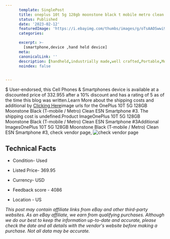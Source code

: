```yaml
---
      template: SinglePost
      title: oneplus 10t 5g 128gb moonstone black t mobile metro clean esn smartphone 3
      status: Published
      date: '2023-02-12'
      featuredImage: 'https://i.ebayimg.com/thumbs/images/g/oTsAAOSwwi9j2GBy/s-l225.jpg'
      categories: 

      excerpt: >-
        [smartphone,device ,hand held device]
      meta:
      canonicalLink: ''
      description: [handheld,industrially made,well crafted,Portable,Mobile,Compact,Convenient,Lightweight,Maneuverable,Man-portable,Miniature,Carriable,Hand-held,Light,Holdable,Transportable,Mobile device,Pocket-sized,On-the-go,Wireless,Cordless,Compact size,Convenient size, smartphone,device ,hand held device]
      noindex: false

        
---
```

$
    User-endorsed, this Cell Phones & Smartphones device is available at a discounted price of 332.955 after a 10% discount and has a rating of 5 as of the time this blog was written.Learn More about the shipping costs and additional by [Clicking Here](https://www.ebay.com/itm/155385484910?hash=item242db2566e%3Ag%3AoTsAAOSwwi9j2GBy&mkevt=1&mkcid=1&mkrid=711-53200-19255-0&campid=%253CePNCampaignId%253E&customid=%253CreferenceId%253E&toolid=10049)image urls for the OnePlus 10T 5G 128GB Moonstone Black (T-mobile / Metro) Clean ESN Smartphone #3. The shipping cost is undefined.Product ImageOnePlus 10T 5G 128GB Moonstone Black (T-mobile / Metro) Clean ESN Smartphone #3Additional ImagesOnePlus 10T 5G 128GB Moonstone Black (T-mobile / Metro) Clean ESN Smartphone #3, check vendor page, ![check vendor page](https://origin-galleryplus.ebayimg.com/ws/web/155385484910_2_0_1/225x225.jpg,https://origin-galleryplus.ebayimg.com/ws/web/155385484910_3_0_1/225x225.jpg,https://origin-galleryplus.ebayimg.com/ws/web/155385484910_4_0_1/225x225.jpg,https://origin-galleryplus.ebayimg.com/ws/web/155385484910_5_0_1/225x225.jpg,https://origin-galleryplus.ebayimg.com/ws/web/155385484910_6_0_1/225x225.jpg,https://origin-galleryplus.ebayimg.com/ws/web/155385484910_7_0_1/225x225.jpg,https://origin-galleryplus.ebayimg.com/ws/web/155385484910_8_0_1/225x225.jpg)
    
    

 ## Technical Facts 



     
      

 - Condition- Used 


      

 - Listed Price- 369.95 


      

 - Currency- USD 


      

 - Feedback score - 4086 


      

 - Location - US 


      
      

 *_This post may contain affiliate links from eBay and other third-party websites. As an eBay affiliate, we earn from qualifying purchases. Although we do our best to keep the information up-to-date and accurate, please check the date and all details with the vendor's website before making a purchase. Not all data may be accurate._*



    
    
    
    
    